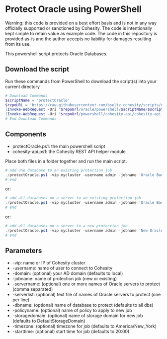# Protect Oracle using PowerShell

Warning: this code is provided on a best effort basis and is not in any way officially supported or sanctioned by Cohesity. The code is intentionally kept simple to retain value as example code. The code in this repository is provided as-is and the author accepts no liability for damages resulting from its use.

This powershell script protects Oracle Databases.

## Download the script

Run these commands from PowerShell to download the script(s) into your current directory

```powershell
# Download Commands
$scriptName = 'protectOracle'
$repoURL = 'https://raw.githubusercontent.com/bseltz-cohesity/scripts/master'
(Invoke-WebRequest -Uri "$repoUrl/oracle/powershell/$scriptName/$scriptName.ps1").content | Out-File "$scriptName.ps1"; (Get-Content "$scriptName.ps1") | Set-Content "$scriptName.ps1"
(Invoke-WebRequest -Uri "$repoUrl/powershell/cohesity-api/cohesity-api.ps1").content | Out-File cohesity-api.ps1; (Get-Content cohesity-api.ps1) | Set-Content cohesity-api.ps1
# End Download Commands
```

## Components

* protectOracle.ps1: the main powershell script
* cohesity-api.ps1: the Cohesity REST API helper module

Place both files in a folder together and run the main script.

```powershell
# add one database to an existing protection job
./protectOracle.ps1 -vip mycluster -username admin -jobname 'Oracle Backup' -servervmname oracle1.mydomain.net -dbname myDB
# end
```

or:

```powershell
# add all databases on a server to an existing protection job
./protectOracle.ps1 -vip mycluster -username admin -jobname 'Oracle Backup' -servervmname oracle1.mydomain.net
# end
```

or:

```powershell
# add all databases on a server to a new protection job
./protectOracle.ps1 -vip mycluster -username admin -jobname 'New Oracle Backup' -policyname 'My Policy' -servername oracle1.mydomain.net
# end
```

## Parameters

* -vip: name or IP of Cohesity cluster
* -username: name of user to connect to Cohesity
* -domain: (optional) your AD domain (defaults to local)
* -jobname: name of protection job (new or existing)
* -servername: (optional) one or more names of Oracle servers to protect (comma separated)
* -serverlist: (optional) text file of names of Oracle servers to protect (one per line)
* -dbname: (optional) name of database to protect (defaults to all dbs)
* -policyname: (optional) name of policy to apply to new job
* -storagedomain: (optional) name of storage domain for new job (defaults to DefaultStorageDomain)
* -timezone: (optional) timezone for job (defaults to America/New_York)
* -starttime: (optional) start time for job (defaults to 20:00)
